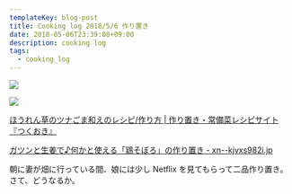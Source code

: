 ```yaml
---
templateKey: blog-post
title: Cooking log 2018/5/6 作り置き
date: 2018-05-06T23:39:08+09:00
description: cooking log
tags:
  - cooking_log
---
```

![](/img/2018-05-06-19-50-19.jpeg)

![](/img/2018-05-06-19-50-33.jpeg)

[ほうれん草のツナごま和えのレシピ/作り方 | 作り置き・常備菜レシピサイト『つくおき』](https://cookien.com/recipe/14457/)

[ガツンと生姜で♪何かと使える「鶏そぼろ」の作り置き - xn--kjvxs982i.jp](https://asajikan.jp/article/80088)

朝に妻が畑に行っている間、娘には少し Netflix を見てもらって二品作り置き。さて、どうなるか。
